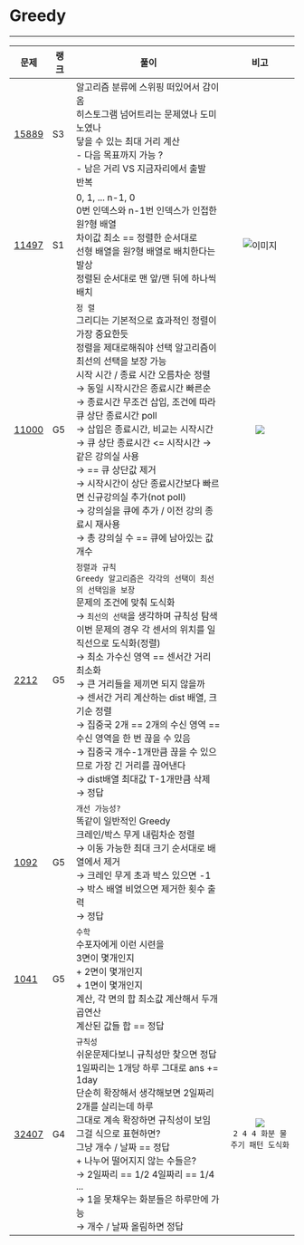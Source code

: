 # Greedy
* * *

| **문제**               | **랭크** | **풀이**                                                                                                                                                                                                                                                                                                                                                                |                                                            **비고**                                                             |
|----------------------|--------|-----------------------------------------------------------------------------------------------------------------------------------------------------------------------------------------------------------------------------------------------------------------------------------------------------------------------------------------------------------------------|:-----------------------------------------------------------------------------------------------------------------------------:|
| [15889](./P15889.py) | S3     | 알고리즘 분류에 스위핑 떠있어서 감이옴  <br>히스토그램 넘어트리는 문제였나 도미노였나  <br>닿을 수 있는 최대 거리 계산  <br>- 다음 목표까지 가능 ?  <br>- 남은 거리 VS 지금자리에서 출발  <br>반복                                                                                                                                                                                                                                         |                                                                                                                               |
| [11497](./P11497.py) | S1     | 0, 1, ... n-1, 0  <br>0번 인덱스와 n-1번 인덱스가 인접한 원?형 배열  <br>차이값 최소 == 정렬한 순서대로  <br>선형 배열을 원?형 배열로 배치한다는 발상  <br>정렬된 순서대로 맨 앞/맨 뒤에 하나씩 배치                                                                                                                                                                                                                                 |               ![이미지](https://velog.velcdn.com/images/nn98/post/b3ff8a18-5a3d-4e98-b17a-3079069f4714/image.png)                |
| [11000](./P11000.py) | G5     | `정 렬`  <br>그리디는 기본적으로 효과적인 정렬이 가장 중요한듯<br>정렬을 제대로해줘야 선택 알고리즘이 <br>최선의 선택을 보장 가능 <br>시작 시간 / 종료 시간 오름차순 정렬<br/>→ 동일 시작시간은 종료시간 빠른순<br/>→ 종료시간 무조건 삽입, 조건에 따라 큐 상단 종료시간 poll<br/>→ 삽입은 종료시간, 비교는 시작시간<br/>→ 큐 상단 종료시간 <= 시작시간 → 같은 강의실 사용<br/>→ == 큐 상단값 제거<br/>→ 시작시간이 상단 종료시간보다 빠르면 신규강의실 추가(not poll)<br/>→ 강의실을 큐에 추가 / 이전 강의 종료시 재사용<br/>→ 총 강의실 수 == 큐에 남아있는 값 개수 |                 ![](https://velog.velcdn.com/images/nn98/post/0a24e993-5b73-49bf-98b7-2b7744fc514b/image.png)                 |
| [2212](./P2212.py)   | G5     | `정렬과 규칙`<br/>`Greedy 알고리즘은 각각의 선택이 최선의 선택임을 보장`<br/>문제의 조건에 맞춰 도식화<br/>→ `최선의 선택`을 생각하며 규칙성 탐색<br/>이번 문제의 경우 각 센서의 위치를 일직선으로 도식화(정렬)<br/>→ 최소 가수신 영역 == 센서간 거리 최소화<br/>→ 큰 거리들을 제끼면 되지 않을까<br/>→ 센서간 거리 계산하는 dist 배열, 크기순 정렬<br/>→ 집중국 2개 == 2개의 수신 영역 == 수신 영역을 한 번 끊을 수 있음<br/>→ 집중국 개수-1개만큼 끊을 수 있으므로 가장 긴 거리를 끊어낸다<br/>→ dist배열 최대값 T-1개만큼 삭제<br/>→ 정답            |                                                                                                                               |
| [1092](./P1092.py)   | G5     | `개선 가능성?`<br/>똑같이 일반적인 Greedy<br/>크레인/박스 무게 내림차순 정렬<br/>→ 이동 가능한 최대 크기 순서대로 배열에서 제거<br/>→ 크레인 무게 초과 박스 있으면 -1<br/>→ 박스 배열 비었으면 제거한 횟수 출력<br/>→ 정답                                                                                                                                                                                                                     |                                                                                                                               |
| [1041](./P1041.py)   | G5     | `수학`<br/>수포자에게 이런 시련을<br/>3면이 몇개인지<br/>+ 2면이 몇개인지<br/>+ 1면이 몇개인지<br/>계산, 각 면의 합 최소값 계산해서 두개 곱연산<br/>계산된 값들 합 == 정답                                                                                                                                                                                                                                                    |                                                                                                                               |
| [32407](./P32407.py)  | G4     | `규칙성`<br/>쉬운문제다보니 규칙성만 찾으면 정답<br/>1일짜리는 1개당 하루 그대로 ans += 1day<br/>단순히 확장해서 생각해보면 2일짜리 2개를 살리는데 하루<br/>그대로 계속 확장하면 규칙성이 보임<br/>그걸 식으로 표현하면?<br/>그냥 개수 / 날짜 == 정답<br/>+ 나누어 떨어지지 않는 수들은? <br/>→ 2일짜리 == 1/2 4일짜리 == 1/4 ... <br/>→ 1을 못채우는 화분들은 하루만에 가능<br/>→ 개수 / 날짜 올림하면 정답                                                                                          | ![](https://pplx-res.cloudinary.com/image/upload/v1748310534/gpt4o_images/ksq0d6f8ikjiccu2afil.png)<br/>`2 4 4 화분 물주기 패턴 도식화` |
